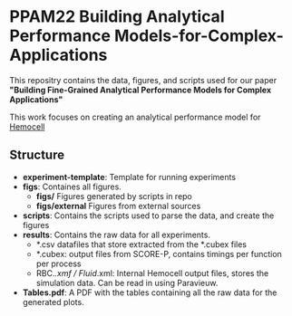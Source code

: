 # PPAM22 Building Analytical Performance Models-for-Complex-Applications

This repositry contains the data, figures, and scripts used for our paper __"Building Fine-Grained Analytical Performance Models for Complex Applications"__

This work focuses on creating an analytical performance model for [Hemocell](https://github.com/UvaCsl/HemoCell)

## Structure
- **experiment-template**: Template for running experiments
- **figs**: Containes all figures.
  - **figs/** Figures generated by scripts in repo
  - **figs/external** Figures from external sources
- **scripts**: Contains the scripts used to parse the data, and create the figures
- **results**: Contains the raw data for all experiments. 
  - *.csv datafiles that store extracted from the *.cubex files
  - *.cubex: output files from SCORE-P, contains timings per function per process
  - RBC.*.xmf / Fluid*.xml: Internal Hemocell output files, stores the simulation data. Can be read in using Paravieuw.
- **Tables.pdf**: A PDF with the tables containing all the raw data for the generated plots.
